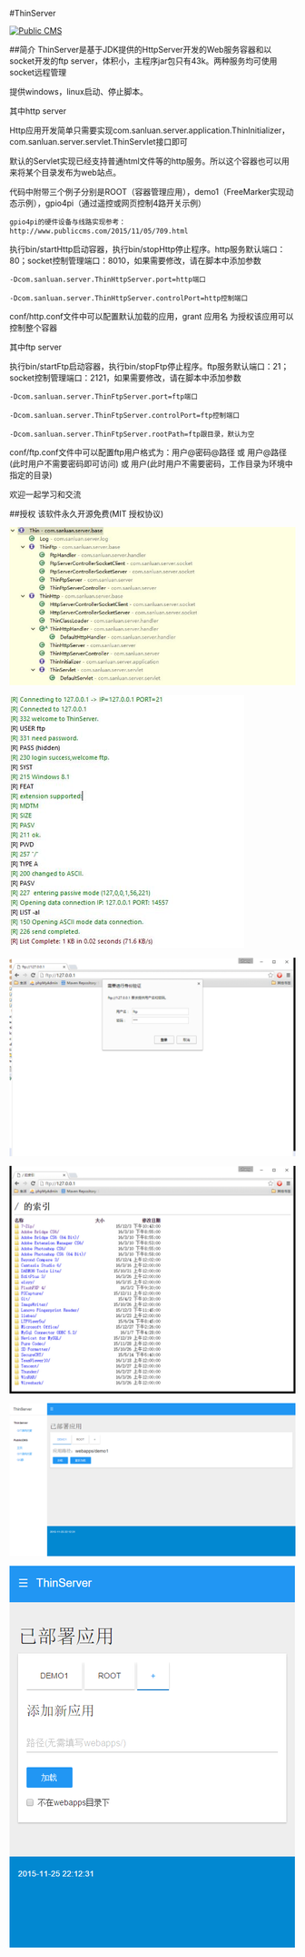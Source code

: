 #ThinServer

<a target="_blank" href="http://shang.qq.com/wpa/qunwpa?idkey=8a633f84fb2475068182d3c447319977faca6a14dc3acf8017a160d65962a175"><img border="0" src="http://pub.idqqimg.com/wpa/images/group.png" alt="Public CMS" title="Public CMS"/></a>

##简介
ThinServer是基于JDK提供的HttpServer开发的Web服务容器和以socket开发的ftp server，体积小，主程序jar包只有43k。两种服务均可使用socket远程管理

提供windows，linux启动、停止脚本。

其中http server

Http应用开发简单只需要实现com.sanluan.server.application.ThinInitializer，com.sanluan.server.servlet.ThinServlet接口即可

默认的Servlet实现已经支持普通html文件等的http服务。所以这个容器也可以用来将某个目录发布为web站点。

代码中附带三个例子分别是ROOT（容器管理应用），demo1（FreeMarker实现动态示例），gpio4pi（通过遥控或网页控制4路开关示例）

    gpio4pi的硬件设备与线路实现参考：http://www.publiccms.com/2015/11/05/709.html

执行bin/startHttp启动容器，执行bin/stopHttp停止程序。http服务默认端口：80；socket控制管理端口：8010，如果需要修改，请在脚本中添加参数

    -Dcom.sanluan.server.ThinHttpServer.port=http端口

    -Dcom.sanluan.server.ThinHttpServer.controlPort=http控制端口

conf/http.conf文件中可以配置默认加载的应用，grant 应用名 为授权该应用可以控制整个容器

其中ftp server

执行bin/startFtp启动容器，执行bin/stopFtp停止程序。ftp服务默认端口：21；socket控制管理端口：2121，如果需要修改，请在脚本中添加参数

    -Dcom.sanluan.server.ThinFtpServer.port=ftp端口

    -Dcom.sanluan.server.ThinFtpServer.controlPort=ftp控制端口

    -Dcom.sanluan.server.ThinFtpServer.rootPath=ftp跟目录，默认为空

conf/ftp.conf文件中可以配置ftp用户格式为：用户@密码@路径 或 用户@路径(此时用户不需要密码即可访问) 或 用户(此时用户不需要密码，工作目录为环境中指定的目录)

欢迎一起学习和交流

##授权
该软件永久开源免费(MIT 授权协议)

![](doc/class.jpg)

![](doc/ftp.jpg)

![](doc/ftp_login.jpg)

![](doc/ftp_web.jpg)

![](doc/index1.png)

![](doc/index2.png)